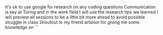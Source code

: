 It's ok to use google for research on any coding questions
Communication is key at Turing and in the work field
I will use the research tips we learned
I will preview all sessions to be a little bit more ahead to avoid possible struggle in class
Shoutout to my friend artsiom for giving me some knowledge on ```

```
